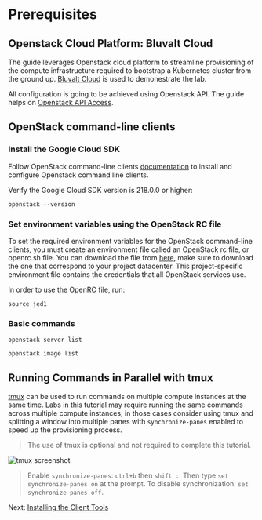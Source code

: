 # Prerequisites

## Openstack Cloud Platform: Bluvalt Cloud

The guide leverages Openstack cloud platform to streamline provisioning of the compute infrastructure required to bootstrap a Kubernetes cluster from the ground up. [Bluvalt Cloud](https://cloud.bluvalt.com/) is used to demonestrate the lab.

All configuration is going to be achieved using Openstack API. The guide helps on [Openstack API Access](https://github.com/omermahgoub/openstack/blob/master/README.md). 


## OpenStack command-line clients

### Install the Google Cloud SDK

Follow OpenStack command-line clients [documentation](https://docs.openstack.org/newton/user-guide/common/cli-install-openstack-command-line-clients.html) to install and configure Openstack command line clients.

Verify the Google Cloud SDK version is 218.0.0 or higher:
```
openstack --version
```
### Set environment variables using the OpenStack RC file

To set the required environment variables for the OpenStack command-line clients, you must create an environment file called an OpenStack rc file, or openrc.sh file. You can download the file from [here](https://github.com/omermahgoub/openstack/tree/master/API), make sure to download the one that correspond to your project datacenter. This project-specific environment file contains the credentials that all OpenStack services use.

In order to use the OpenRC file, run:
``` 
source jed1
```
### Basic commands

```
openstack server list

openstack image list

```

## Running Commands in Parallel with tmux

[tmux](https://github.com/tmux/tmux/wiki) can be used to run commands on multiple compute instances at the same time. Labs in this tutorial may require running the same commands across multiple compute instances, in those cases consider using tmux and splitting a window into multiple panes with `synchronize-panes` enabled to speed up the provisioning process.

> The use of tmux is optional and not required to complete this tutorial.

![tmux screenshot](images/tmux-screenshot.png)

> Enable `synchronize-panes`: `ctrl+b` then `shift :`. Then type `set synchronize-panes on` at the prompt. To disable synchronization: `set synchronize-panes off`.

Next: [Installing the Client Tools](02-client-tools.md)

